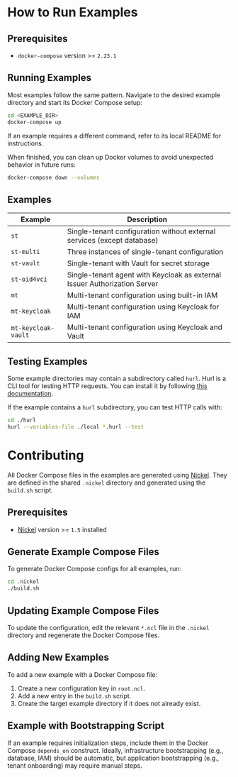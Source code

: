 # How to Run Examples

## Prerequisites

- `docker-compose` version >= `2.23.1`

## Running Examples

Most examples follow the same pattern.
Navigate to the desired example directory and start its Docker Compose setup:

```bash
cd <EXAMPLE_DIR>
docker-compose up
```

If an example requires a different command, refer to its local README for instructions.

When finished, you can clean up Docker volumes to avoid unexpected behavior in future runs:

```bash
docker-compose down --volumes
```

## Examples

| Example             | Description                                                               |
| ------------------- | ------------------------------------------------------------------------- |
| `st`                | Single-tenant configuration without external services (except database)   |
| `st-multi`          | Three instances of single-tenant configuration                            |
| `st-vault`          | Single-tenant with Vault for secret storage                               |
| `st-oid4vci`        | Single-tenant agent with Keycloak as external Issuer Authorization Server |
| `mt`                | Multi-tenant configuration using built-in IAM                             |
| `mt-keycloak`       | Multi-tenant configuration using Keycloak for IAM                         |
| `mt-keycloak-vault` | Multi-tenant configuration using Keycloak and Vault                       |

## Testing Examples

Some example directories may contain a subdirectory called `hurl`.
Hurl is a CLI tool for testing HTTP requests. You can install it by following [this documentation](https://hurl.dev/docs/installation.html).

If the example contains a `hurl` subdirectory, you can test HTTP calls with:

```bash
cd ./hurl
hurl --variables-file ./local *.hurl --test
```

# Contributing

All Docker Compose files in the examples are generated using [Nickel](https://nickel-lang.org/).
They are defined in the shared `.nickel` directory and generated using the `build.sh` script.

## Prerequisites

- [Nickel](https://nickel-lang.org/) version >= `1.5` installed

## Generate Example Compose Files

To generate Docker Compose configs for all examples, run:

```bash
cd .nickel
./build.sh
```

## Updating Example Compose Files

To update the configuration, edit the relevant `*.ncl` file in the `.nickel` directory and regenerate the Docker Compose files.

## Adding New Examples

To add a new example with a Docker Compose file:

1. Create a new configuration key in `root.ncl`.
2. Add a new entry in the `build.sh` script.
3. Create the target example directory if it does not already exist.

## Example with Bootstrapping Script

If an example requires initialization steps, include them in the Docker Compose `depends_on` construct.
Ideally, infrastructure bootstrapping (e.g., database, IAM) should be automatic, but application bootstrapping (e.g., tenant onboarding) may require manual steps.

